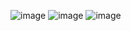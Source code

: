 ![image](https://github.com/user-attachments/assets/3f7d509c-aa10-4a1a-b118-d0404264a584)
![image](https://github.com/user-attachments/assets/8c7c9a29-10a4-40c9-9698-d3e7f0b8e52f)
![image](https://github.com/user-attachments/assets/459f1e5d-21c0-4c06-8770-a1ec47387aef)

